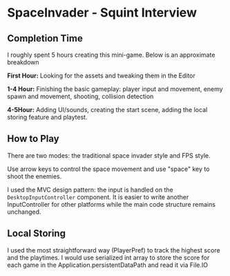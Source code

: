# SpaceInvader - Squint Interview
## Completion Time
I roughly spent 5 hours creating this mini-game. Below is an approximate breakdown

**First Hour:** Looking for the assets and tweaking them in the Editor

**1-4 Hour:** Finishing the basic gameplay: player input and movement, enemy spawn and movement, shooting, collision detection 

**4-5Hour:** Adding UI/sounds, creating the start scene, adding the local storing feature and playtest.



## How to Play

There are two modes: the traditional space invader style and FPS style. 

Use arrow keys to control the space movement and use "space" key to shoot the enemies.

I used the MVC design pattern: the input is handled on the `DesktopInputController` component. It is easier to write another InputController for other platforms while the main code structure remains unchanged.

## Local Storing 

I used the most straightforward way (PlayerPref) to track the highest score and the playtimes. I would use serialized int array to store the score for each game in the Application.persistentDataPath and read it via File.IO
